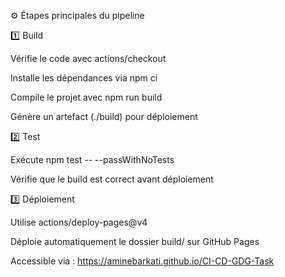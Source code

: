 ⚙️ Étapes principales du pipeline

1️⃣ Build

Vérifie le code avec actions/checkout

Installe les dépendances via npm ci

Compile le projet avec npm run build

Génère un artefact (./build) pour déploiement

2️⃣ Test

Exécute npm test -- --passWithNoTests

Vérifie que le build est correct avant déploiement

3️⃣ Déploiement

Utilise actions/deploy-pages@v4

Déploie automatiquement le dossier build/ sur GitHub Pages

Accessible via :
https://aminebarkati.github.io/CI-CD-GDG-Task